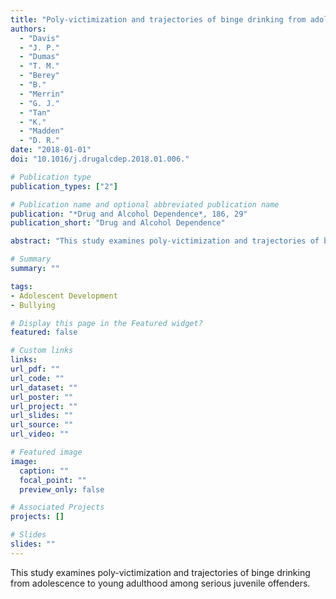 ```yaml
---
title: "Poly-victimization and trajectories of binge drinking from adolescence to young adulthood among serious juvenile offenders"
authors:
  - "Davis"
  - "J. P."
  - "Dumas"
  - "T. M."
  - "Berey"
  - "B."
  - "Merrin"
  - "G. J."
  - "Tan"
  - "K."
  - "Madden"
  - "D. R."
date: "2018-01-01"
doi: "10.1016/j.drugalcdep.2018.01.006."

# Publication type
publication_types: ["2"]

# Publication name and optional abbreviated publication name
publication: "*Drug and Alcohol Dependence*, 186, 29"
publication_short: "Drug and Alcohol Dependence"

abstract: "This study examines poly-victimization and trajectories of binge drinking from adolescence to young adulthood among serious juvenile offenders."

# Summary
summary: ""

tags:
- Adolescent Development
- Bullying

# Display this page in the Featured widget?
featured: false

# Custom links
links:
url_pdf: ""
url_code: ""
url_dataset: ""
url_poster: ""
url_project: ""
url_slides: ""
url_source: ""
url_video: ""

# Featured image
image:
  caption: ""
  focal_point: ""
  preview_only: false

# Associated Projects
projects: []

# Slides
slides: ""
---
```


This study examines poly-victimization and trajectories of binge drinking from adolescence to young adulthood among serious juvenile offenders.

